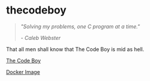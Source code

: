 # thecodeboy

> *"Solving my problems, one C program at a time."*
>
> *\- Caleb Webster*

That all men shall know that The Code Boy is mid as hell.

[The Code Boy](https://open.spotify.com/artist/21BMl27VlpO43ZudKAl0L8)

[Docker Image](https://hub.docker.com/r/calebwebster/thecodeboy)
